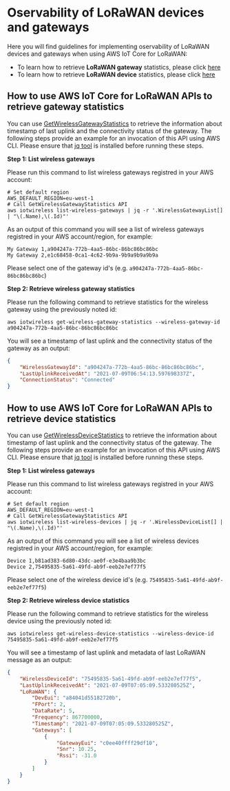 # Oservability of LoRaWAN devices and gateways

Here you will find guidelines for implementing oservability of LoRaWAN devices and gateways when using AWS IoT Core for LoRaWAN:
- To learn how to retrieve **LoRaWAN gateway** statistics, please click [here](#how-to-use-aws-iot-core-for-lorawan-apis-to-retrieve-gateway-statistics)
- To learn how to retrieve **LoRaWAN device** statistics, please click [here](#how-to-use-aws-iot-core-for-lorawan-apis-to-retrieve-device-statistics)



## How to use AWS IoT Core for LoRaWAN APIs to retrieve gateway statistics

You can use [GetWirelessGatewayStatistics](https://docs.aws.amazon.com/iot-wireless/2020-11-22/apireference/API_GetWirelessGatewayStatistics.html) to retrieve the information about timestamp of last uplink and the connectivity status of the gateway. The following steps provide an example for an invocation of this API using AWS CLI. Please ensure that [jq tool](https://stedolan.github.io/jq/) is installed before running these steps.

**Step 1: List wireless gateways**

Please run this command to list wireless gateways registred in your AWS account:

```shell
# Set default region
AWS_DEFAULT_REGION=eu-west-1
# Call GetWirelessGatewayStatistics API
aws iotwireless list-wireless-gateways | jq -r '.WirelessGatewayList[] | "\(.Name),\(.Id)"'
```

As an output of this command you will see a list of wireless gateways registred in your AWS account/region, for example:
```
My Gateway 1,a904247a-772b-4aa5-86bc-86bc86bc86bc
My Gateway 2,e1c68458-0ca1-4c62-9b9a-9b9a9b9a9b9a
```

Please select one of the gateway id's (e.g. `a904247a-772b-4aa5-86bc-86bc86bc86bc`)

**Step 2: Retrieve wireless gateway statistics**

Please run the following command to retrieve statistics for the wireless gateway using the previously noted id:

```shell 
aws iotwireless get-wireless-gateway-statistics --wireless-gateway-id a904247a-772b-4aa5-86bc-86bc86bc86bc
```

You will see a timestamp of last uplink and the connectivity status of the gateway as an output:

```json
{
    "WirelessGatewayId": "a904247a-772b-4aa5-86bc-86bc86bc86bc",
    "LastUplinkReceivedAt": "2021-07-09T06:54:13.597698337Z",
    "ConnectionStatus": "Connected"
}
```


## How to use AWS IoT Core for LoRaWAN APIs to retrieve device statistics

You can use [GetWirelessDeviceStatistics](https://docs.aws.amazon.com/iot-wireless/2020-11-22/apireference/API_GetWirelessDeviceStatistics.html) to retrieve the information about timestamp of last uplink and the connectivity status of the gateway. The following steps provide an example for an invocation of this API using AWS CLI. Please ensure that [jq tool](https://stedolan.github.io/jq/) is installed before running these steps.

**Step 1: List wireless gateways**

Please run this command to list wireless gateways registred in your AWS account:

```shell
# Set default region
AWS_DEFAULT_REGION=eu-west-1
# Call GetWirelessGatewayStatistics API
aws iotwireless list-wireless-devices | jq -r '.WirelessDeviceList[] | "\(.Name),\(.Id)"'
```

As an output of this command you will see a list of wireless devices registred in your AWS account/region, for example:
```
Device 1,b81ad383-6d80-43dc-ae0f-e3e4baa9b3bc
Device 2,75495835-5a61-49fd-ab9f-eeb2e7ef77f5
```

Please select one of the wireless device id's (e.g. `75495835-5a61-49fd-ab9f-eeb2e7ef77f5`)

**Step 2: Retrieve wireless device statistics**

Please run the following command to retrieve statistics for the wireless device using the previously noted id:

```shell 
aws iotwireless get-wireless-device-statistics --wireless-device-id 75495835-5a61-49fd-ab9f-eeb2e7ef77f5
```

You will see a timestamp of last uplink and metadata of last LoRaWAN message as an output:

```json
{
    "WirelessDeviceId": "75495835-5a61-49fd-ab9f-eeb2e7ef77f5",
    "LastUplinkReceivedAt": "2021-07-09T07:05:09.533280525Z",
    "LoRaWAN": {
        "DevEui": "a84041d55182720b",
        "FPort": 2,
        "DataRate": 5,
        "Frequency": 867700000,
        "Timestamp": "2021-07-09T07:05:09.533280525Z",
        "Gateways": [
            {
                "GatewayEui": "c0ee40ffff29df10",
                "Snr": 10.25,
                "Rssi": -31.0
            }
        ]
    }
}
```

